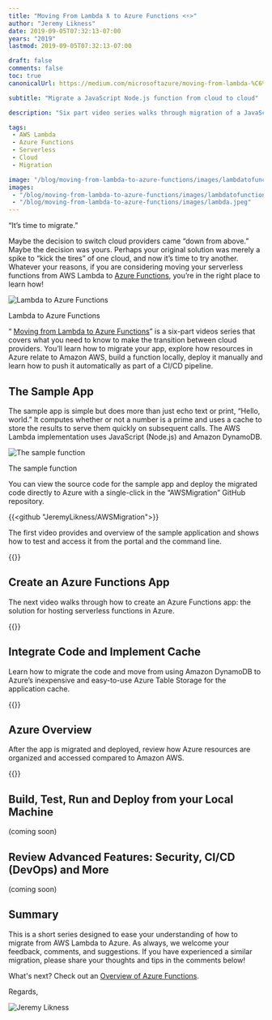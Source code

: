 ```yaml
---
title: "Moving From Lambda ƛ to Azure Functions <⚡>"
author: "Jeremy Likness"
date: 2019-09-05T07:32:13-07:00
years: "2019"
lastmod: 2019-09-05T07:32:13-07:00

draft: false
comments: false
toc: true
canonicalUrl: https://medium.com/microsoftazure/moving-from-lambda-%C6%9B-to-azure-functions-b6d5ed5ca007

subtitle: "Migrate a JavaScript Node.js function from cloud to cloud"

description: "Six part video series walks through migration of a JavaScript Node.js AWS Lambda serverless function that uses DynamoDB for cache to Azure Functions."

tags:
 - AWS Lambda 
 - Azure Functions
 - Serverless
 - Cloud
 - Migration 

image: "/blog/moving-from-lambda-to-azure-functions/images/lambdatofunctions.jpeg" 
images:
 - "/blog/moving-from-lambda-to-azure-functions/images/lambdatofunctions.jpeg" 
 - "/blog/moving-from-lambda-to-azure-functions/images/lambda.jpeg"
---
```


“It’s time to migrate.”

Maybe the decision to switch cloud providers came “down from above.” Maybe the decision was yours. Perhaps your original solution was merely a spike to “kick the tires” of one cloud, and now it’s time to try another. Whatever your reasons, if you are considering moving your serverless functions from AWS Lambda to [Azure Functions](https://jlik.me/jkm), you’re in the right place to learn how!

![Lambda to Azure Functions](/blog/moving-from-lambda-to-azure-functions/images/lambdatofunctions.jpeg)
<figcaption>Lambda to Azure Functions</figcaption>

“<i class="fab fa-youtube"></i> [Moving from Lambda to Azure Functions](https://www.youtube.com/playlist?list=PL1VfiVM16kp8U5E7U2tfJdskXJg8DPPKL)” is a six-part videos series that covers what you need to know to make the transition between cloud providers. You’ll learn how to migrate your app, explore how resources in Azure relate to Amazon AWS, build a function locally, deploy it manually and learn how to push it automatically as part of a CI/CD pipeline.

## The Sample App

The sample app is simple but does more than just echo text or print, “Hello, world.” It computes whether or not a number is a prime and uses a cache to store the results to serve them quickly on subsequent calls. The AWS Lambda implementation uses JavaScript (Node.js) and Amazon DynamoDB.

![The sample function](/blog/moving-from-lambda-to-azure-functions/images/lambda.jpeg)
<figcaption>The sample function</figcaption>

You can view the source code for the sample app and deploy the migrated code directly to Azure with a single-click in the “AWSMigration” GitHub repository.

{{<github "JeremyLikness/AWSMigration">}}

The first video provides and overview of the sample application and shows how to test and access it from the portal and the command line.

{{<youtube iflBlF9JEIY>}}

## Create an Azure Functions App

The next video walks through how to create an Azure Functions app: the solution for hosting serverless functions in Azure.

{{<youtube YgcUqPzk63c>}}

## Integrate Code and Implement Cache

Learn how to migrate the code and move from using Amazon DynamoDB to Azure’s inexpensive and easy-to-use Azure Table Storage for the application cache.

{{<youtube kdG0r12RU0U>}}

## Azure Overview

After the app is migrated and deployed, review how Azure resources are organized and accessed compared to Amazon AWS.

{{<youtube HD3iwH1Q64s>}}

## Build, Test, Run and Deploy from your Local Machine

(coming soon)

## Review Advanced Features: Security, CI/CD (DevOps) and More

(coming soon)

## Summary

This is a short series designed to ease your understanding of how to migrate from AWS Lambda to Azure. As always, we welcome your feedback, comments, and suggestions. If you have experienced a similar migration, please share your thoughts and tips in the comments below!

What's next? Check out an [Overview of Azure Functions](https://jlik.me/gkm).

Regards,

![Jeremy Likness](/images/jeremylikness.gif)
